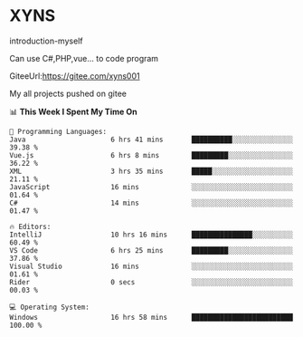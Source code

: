 # XYNS
introduction-myself

Can use C#,PHP,vue... to code program

GiteeUrl:https://gitee.com/xyns001

My all projects pushed on gitee

<!--START_SECTION:waka-->
📊 **This Week I Spent My Time On** 

```text
💬 Programming Languages: 
Java                     6 hrs 41 mins       ██████████░░░░░░░░░░░░░░░   39.38 % 
Vue.js                   6 hrs 8 mins        █████████░░░░░░░░░░░░░░░░   36.22 % 
XML                      3 hrs 35 mins       █████░░░░░░░░░░░░░░░░░░░░   21.11 % 
JavaScript               16 mins             ░░░░░░░░░░░░░░░░░░░░░░░░░   01.64 % 
C#                       14 mins             ░░░░░░░░░░░░░░░░░░░░░░░░░   01.47 % 

🔥 Editors: 
IntelliJ                 10 hrs 16 mins      ███████████████░░░░░░░░░░   60.49 % 
VS Code                  6 hrs 25 mins       █████████░░░░░░░░░░░░░░░░   37.86 % 
Visual Studio            16 mins             ░░░░░░░░░░░░░░░░░░░░░░░░░   01.61 % 
Rider                    0 secs              ░░░░░░░░░░░░░░░░░░░░░░░░░   00.03 % 

💻 Operating System: 
Windows                  16 hrs 58 mins      █████████████████████████   100.00 % 
```


<!--END_SECTION:waka-->

